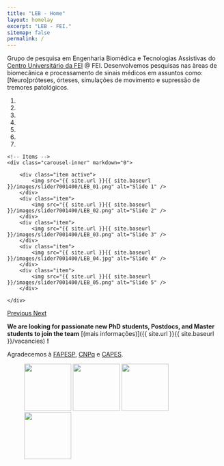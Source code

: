 ```yaml
---
title: "LEB - Home"
layout: homelay
excerpt: "LEB - FEI."
sitemap: false
permalink: /
---
```


Grupo de pesquisa em Engenharia Biomédica e Tecnologias Assistivas do  [Centro Universitário da FEI](http://www.fei.edu.br) @ FEI. Desenvolvemos pesquisas nas àreas de biomecânica e processamento de sinais médicos em assuntos como: [Neuro]próteses, órteses, simulações de movimento e supressão de tremores patológicos. 


<div markdown="0" id="carousel" class="carousel slide" data-ride="carousel" data-interval="5000" data-pause="hover" >
    <!-- Menu -->
    <ol class="carousel-indicators">
        <li data-target="#carousel" data-slide-to="0" class="active"></li>
        <li data-target="#carousel" data-slide-to="1"></li>
        <li data-target="#carousel" data-slide-to="2"></li>
        <li data-target="#carousel" data-slide-to="3"></li>
        <li data-target="#carousel" data-slide-to="4"></li>
        <li data-target="#carousel" data-slide-to="5"></li>
        <li data-target="#carousel" data-slide-to="6"></li>
    </ol>

    <!-- Items -->
    <div class="carousel-inner" markdown="0">

        <div class="item active">
            <img src="{{ site.url }}{{ site.baseurl }}/images/slider7001400/LEB_01.png" alt="Slide 1" />
        </div>
        <div class="item">
            <img src="{{ site.url }}{{ site.baseurl }}/images/slider7001400/LEB_02.png" alt="Slide 2" />
        </div>
        <div class="item">
            <img src="{{ site.url }}{{ site.baseurl }}/images/slider7001400/LEB_03.png" alt="Slide 3" />
        </div>
        <div class="item">
            <img src="{{ site.url }}{{ site.baseurl }}/images/slider7001400/LEB_04.jpg" alt="Slide 4" />
        </div>
        <div class="item">
            <img src="{{ site.url }}{{ site.baseurl }}/images/slider7001400/LEB_05.png" alt="Slide 5" />
        </div>
        
    </div>
  <a class="left carousel-control" href="#carousel" role="button" data-slide="prev">
    <span class="glyphicon glyphicon-chevron-left" aria-hidden="true"></span>
    <span class="sr-only">Previous</span>
  </a>
  <a class="right carousel-control" href="#carousel" role="button" data-slide="next">
    <span class="glyphicon glyphicon-chevron-right" aria-hidden="true"></span>
    <span class="sr-only">Next</span>
  </a>
</div>


 **We are  looking for passionate new PhD students, Postdocs, and Master students to join the team** [(mais informações)]({{ site.url }}{{ site.baseurl }}/vacancies) **!**


Agradecemos  à [FAPESP](www.fapesp.br), [CNPq](http://www.cnpq.br) e [CAPES](https://www.gov.br/capes/pt-br).

<figure class="fourth">
  <img src="{{ site.url }}{{ site.baseurl }}/images/logopic/logo_USP.png" style="width: 110px">
  <img src="{{ site.url }}{{ site.baseurl }}/images/logopic/logo_ifsc.jpg" style="width: 110px">
  <img src="{{ site.url }}{{ site.baseurl }}/images/logopic/logo_FAPESP.png" style="width: 110px">
  <img src="{{ site.url }}{{ site.baseurl }}/images/logopic/logo_cnpq.png" style="width: 110px">
</figure>
